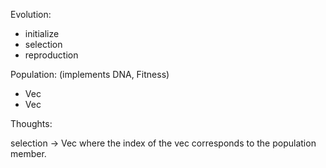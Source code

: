 

Evolution:
 - initialize 
 - selection
 - reproduction



Population: 
 (implements DNA, Fitness)


 - Vec<members>
 - Vec<genomes>



 Thoughts:

 selection -> Vec<weights>
 where the index of the vec corresponds to the population member. 
